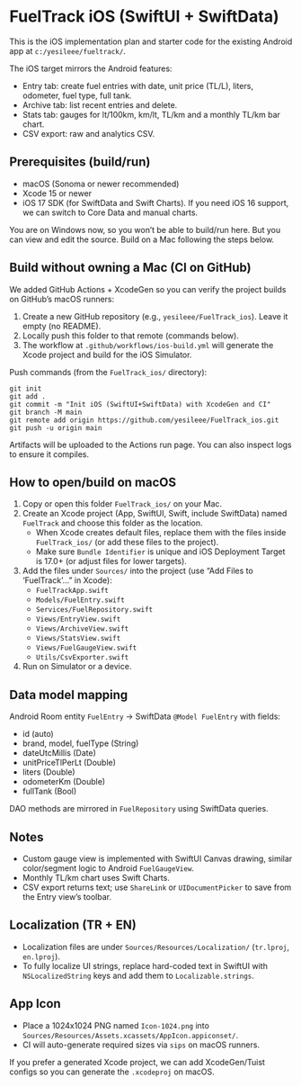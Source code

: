 # FuelTrack iOS (SwiftUI + SwiftData)

This is the iOS implementation plan and starter code for the existing Android app at `c:/yesileee/fueltrack/`.

The iOS target mirrors the Android features:
- Entry tab: create fuel entries with date, unit price (TL/L), liters, odometer, fuel type, full tank.
- Archive tab: list recent entries and delete.
- Stats tab: gauges for lt/100km, km/lt, TL/km and a monthly TL/km bar chart.
- CSV export: raw and analytics CSV.

## Prerequisites (build/run)
- macOS (Sonoma or newer recommended)
- Xcode 15 or newer
- iOS 17 SDK (for SwiftData and Swift Charts). If you need iOS 16 support, we can switch to Core Data and manual charts.

You are on Windows now, so you won’t be able to build/run here. But you can view and edit the source. Build on a Mac following the steps below.

## Build without owning a Mac (CI on GitHub)
We added GitHub Actions + XcodeGen so you can verify the project builds on GitHub’s macOS runners:

1) Create a new GitHub repository (e.g., `yesileee/FuelTrack_ios`). Leave it empty (no README).
2) Locally push this folder to that remote (commands below).
3) The workflow at `.github/workflows/ios-build.yml` will generate the Xcode project and build for the iOS Simulator.

Push commands (from the `FuelTrack_ios/` directory):
```
git init
git add .
git commit -m "Init iOS (SwiftUI+SwiftData) with XcodeGen and CI"
git branch -M main
git remote add origin https://github.com/yesileee/FuelTrack_ios.git
git push -u origin main
```

Artifacts will be uploaded to the Actions run page. You can also inspect logs to ensure it compiles.

## How to open/build on macOS
1. Copy or open this folder `FuelTrack_ios/` on your Mac.
2. Create an Xcode project (App, SwiftUI, Swift, include SwiftData) named `FuelTrack` and choose this folder as the location.
   - When Xcode creates default files, replace them with the files inside `FuelTrack_ios/` (or add these files to the project).
   - Make sure `Bundle Identifier` is unique and iOS Deployment Target is 17.0+ (or adjust files for lower targets).
3. Add the files under `Sources/` into the project (use “Add Files to ‘FuelTrack’…” in Xcode):
   - `FuelTrackApp.swift`
   - `Models/FuelEntry.swift`
   - `Services/FuelRepository.swift`
   - `Views/EntryView.swift`
   - `Views/ArchiveView.swift`
   - `Views/StatsView.swift`
   - `Views/FuelGaugeView.swift`
   - `Utils/CsvExporter.swift`
4. Run on Simulator or a device.

## Data model mapping
Android Room entity `FuelEntry` -> SwiftData `@Model FuelEntry` with fields:
- id (auto)
- brand, model, fuelType (String)
- dateUtcMillis (Date)
- unitPriceTlPerLt (Double)
- liters (Double)
- odometerKm (Double)
- fullTank (Bool)

DAO methods are mirrored in `FuelRepository` using SwiftData queries.

## Notes
- Custom gauge view is implemented with SwiftUI Canvas drawing, similar color/segment logic to Android `FuelGaugeView`.
- Monthly TL/km chart uses Swift Charts.
- CSV export returns text; use `ShareLink` or `UIDocumentPicker` to save from the Entry view’s toolbar.

## Localization (TR + EN)
- Localization files are under `Sources/Resources/Localization/` (`tr.lproj`, `en.lproj`).
- To fully localize UI strings, replace hard-coded text in SwiftUI with `NSLocalizedString` keys and add them to `Localizable.strings`.

## App Icon
- Place a 1024x1024 PNG named `Icon-1024.png` into `Sources/Resources/Assets.xcassets/AppIcon.appiconset/`.
- CI will auto-generate required sizes via `sips` on macOS runners.

If you prefer a generated Xcode project, we can add XcodeGen/Tuist configs so you can generate the `.xcodeproj` on macOS.
